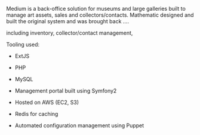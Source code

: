 Medium is a back-office solution for museums and large galleries built to manage art assets, sales and collectors/contacts. Mathematic designed and built the original system and was brought back ....


 including inventory, collector/contact management,
            
            
Tooling used:

* ExtJS
* PHP
* MySQL
* Management portal built using Symfony2

* Hosted on AWS (EC2, S3)
* Redis for caching
* Automated configuration management using Puppet